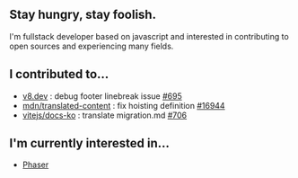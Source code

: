 ## Stay hungry, stay foolish.
I'm fullstack developer based on javascript and interested in contributing to open sources and experiencing many fields.

## I contributed to...
- [v8.dev](https://github.com/v8/v8.dev/) : debug footer linebreak issue [#695](https://github.com/v8/v8.dev/pull/695)
- [mdn/translated-content](https://github.com/mdn/translated-content/) : fix hoisting definition [#16944](https://github.com/mdn/translated-content/pull/16944)
- [vitejs/docs-ko](https://github.com/vitejs/docs-ko/) : translate migration.md [#706](https://github.com/vitejs/docs-ko/pull/706)

## I'm currently interested in...
- [Phaser](https://github.com/phaserjs/phaser)
